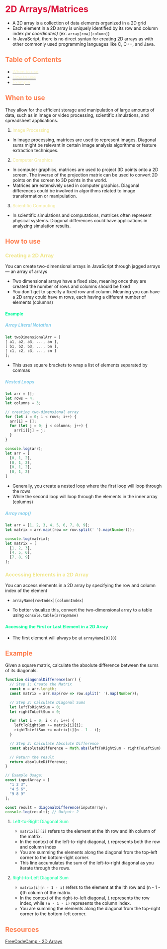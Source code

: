 <style>
r { color: Crimson }
o { color: Coral }
y { color: Khaki }
g { color: MediumSpringGreen }
b { color: SkyBlue }
i { color: Violet }
h { color:  Plum }
hh { color: Pink }
l { color: Lemonchiffon}
</style>

<h1 id="2D_Arrays_Matrices"><r>2D Arrays/Matrices</r></h1>

* A 2D array is a collection of data elements organized in a 2D grid
* Each element in a 2D array is uniquely identified by its row and column index *(or coordinates)* (ex. `array[row][column]`)
* In JavaScript, there is no direct syntax for creating 2D arrays as with other commonly used programming languages like C, C++, and Java.

## <h2 id="table-of-contents"><o>Table of Contents</o></h2>
* [<l>When to use</l>](#when-to-use)
* [<l>How to use</l>](#how-to-use)
* [<l>Example</l>](#example)

## <h2 id="when-to-use"><o>When to use</o></h2>

They allow for the efficient storage and manipulation of large amounts of data, such as in image or video processing, scientific simulations, and spreadsheet applications.

1. <y>Image Processing</y>
  * In image processing, matrices are used to represent images. Diagonal sums might be relevant in certain image analysis algorithms or feature extraction techniques.
2. <y>Computer Graphics</y>
  * In computer graphics, matrices are used to project 3D points onto a 2D screen. The inverse of the projection matrix can be used to convert 2D points on the screen to 3D points in the world.
  * Matrices are extensively used in computer graphics. Diagonal differences could be involved in algorithms related to image transformation or manipulation.
3. <y>Scientific Computing</y>
  * In scientific simulations and computations, matrices often represent physical systems. Diagonal differences could have applications in analyzing simulation results.

## <h2 id="how-to-use"><o>How to use</o></h2>

### <h3 id="creating-a-2d-array"><y>Creating a 2D Array</y></h3>

You can create two-dimensional arrays in JavaScript through jagged arrays — an array of arrays
* Two dimensional arrays have a fixed size, meaning once they are created the number of rows and columns should be fixed
* You don't get to specify a fixed row and column. Meaning you can have a 2D array could have m rows, each having a different number of elements (columns)

#### <g>Example</g>

##### <b>Array Literal Notation</b>
```javascript
let twoDimensionalArr = [ 
[ a1, a2, a3, ..., an ],
[ b1, b2, b3, ..., bn ],
[ c1, c2, c3, ..., cn ]
];
```
* This uses square brackets to wrap a list of elements separated by commas

##### <b>Nested Loops</b>
```javascript
let arr = [];
let rows = 4;
let columns = 3;

// creating two-dimensional array
for (let i = 0; i < rows; i++) {
  arr[i] = [];
  for (let j = 0; j < columns; j++) {
    arr[i][j] = j;
  }
}

console.log(arr);
let arr = [
  [0, 1, 2],
  [0, 1, 2],
  [0, 1, 2],
  [0, 1, 2]
]
```
* Generally, you create a nested loop where the first loop will loop through the rows
* While the second loop will loop through the elements in the inner array (columns)

##### <b>Array map()</b>
```javascript
let arr = [1, 2, 3, 4, 5, 6, 7, 8, 9];
let matrix = arr.map((row => row.split(' ').map(Number)));

console.log(matrix);
let matrix = [
  [1, 2, 3],
  [4, 5, 6],
  [7, 8, 9]
];
```



### <h3 id="accessing-elements-in-a-2d-array"><y>Accessing Elements in a 2D Array</y></h3>

You can access elements in a 2D array by specifying the row and column index of the element
* ```arrayName[rowIndex][columnIndex]```

* To better visualize this, convert the two-dimensional array to a table using ``console.table(arrayName)``

#### <g>Accessing the First or Last Element in a 2D Array</g>

* The first element will always be at `arrayName[0][0]`


## <h2 id="example"><o>Example</o></h3>

Given a square matrix, calculate the absolute difference between the sums of its diagonals.

```javascript
function diagonalDifference(arr) {
  // Step 1: Create the Matrix
  const n = arr.length;
  const matrix = arr.map(row => row.split(' ').map(Number));

  // Step 2: Calculate Diagonal Sums
  let leftToRightSum = 0;
  let rightToLeftSum = 0;

  for (let i = 0; i < n; i++) {
    leftToRightSum += matrix[i][i];
    rightToLeftSum += matrix[i][n - 1 - i];
  }

  // Step 3: Calculate Absolute Difference
  const absoluteDifference = Math.abs(leftToRightSum - rightToLeftSum);

  // Return the result
  return absoluteDifference;
}

// Example Usage:
const inputArray = [
  "1 2 3",
  "4 5 6",
  "9 8 9"
];

const result = diagonalDifference(inputArray);
console.log(result); // Output: 2
```

1. <g>Left-to-Right Diagonal Sum</g>
    * `matrix[i][i]` refers to the element at the ith row and ith column of the matrix.
    * In the context of the left-to-right diagonal, `i` represents both the row and column index
    * You are summing the elements along the diagonal from the top-left corner to the bottom-right corner.
    * This line accumulates the sum of the left-to-right diagonal as you iterate through the rows.

2. <g>Right-to-Left Diagonal Sum</g>
    * `matrix[i][n - 1 - i]` refers to the element at the ith row and (n - 1 - i)th column of the matrix.
    * In the context of the right-to-left diagonal, `i` represents the row index, while `(n - 1 - i)` represents the column index.
    * You are summing the elements along the diagonal from the top-right corner to the bottom-left corner.


## <h2 id="resources"><o>Resources</o></h2>
[FreeCodeCamp - 2D Arrays](https://www.freecodecamp.org/news/2d-arrays-in-javascript/)